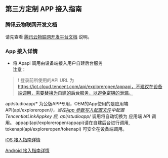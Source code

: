 ## 第三方定制 APP 接入指南

### 腾讯云物联网开发文档   
请先查看 [腾讯云物联网开发平台文档](https://cloud.tencent.com/document/product/1081/45901) 说明。

### App 接入详情   
* 将 Apapi 调用由设备端接入用户自建后台服务   
   注意：
>!  登录前所使用的API URL 为 https://iot.cloud.tencent.com/api/exploreropen/appapi，不建议在设备端调用，需要替换为自建的后台服务，以避免密钥的泄漏。
     
   api/studioapp/* 为公版APP专用，OEM的App使用的是应用端 API(api/exploreropen/*)，当在[App 参数写入配置文件]()中配置 TencentIotLinkAppkey 后, api/studioapp/* 调用将自动切换为 应用端 API 调用。
     appapi(api/exploreropen/appapi)请在自建后台进行调用, tokenapi(api/exploreropen/tokenapi) 可安全在设备端调用。

    
  [iOS 接入指南详情](https://github.com/tencentyun/iot-link-ios/blob/master/doc/%E5%B9%B3%E5%8F%B0%E6%8A%80%E6%9C%AF%E6%96%87%E6%A1%A3/%E6%8E%A5%E5%85%A5%E6%8C%87%E5%8D%97.md)      
    
  [Android 接入指南详情](https://github.com/tencentyun/iot-link-android/blob/master/doc/%E7%AC%AC%E4%B8%89%E6%96%B9%E5%AE%9A%E5%88%B6APP%E6%8E%A5%E5%85%A5%E6%8C%87%E5%8D%97.md)

